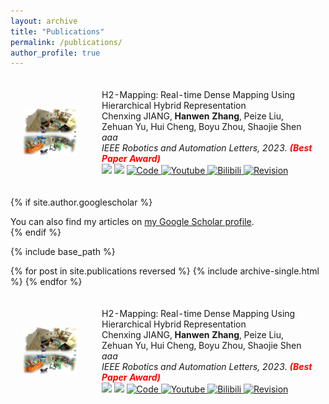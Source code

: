```yaml
---
layout: archive
title: "Publications"
permalink: /publications/
author_profile: true
---
```


<html>
    <table style="width:100%;border:0px;border-spacing:0px;border-collapse:separate;margin-right:auto;margin-left:auto;">
          <tr onmouseout="nightsight_stop()" onmouseover="nightsight_start()">
            <td style="padding:20px;width:25%;vertical-align:middle;border-left-style:none;border-bottom-style:none;border-top-style:none;border-right-style:none">
              <img src="../images/h2mapping.jpg" alt="hpp" style="border-style: none" >
            </td>
            <td style="padding:20px;width:75%;vertical-align:middle;border-left-style:none;border-bottom-style:none;border-top-style:none;border-right-style:none">
                <papertitle>H2-Mapping: Real-time Dense Mapping Using Hierarchical Hybrid Representation
                </papertitle>
              <br>
                Chenxing JIANG, <strong>Hanwen Zhang</strong>, Peize Liu, Zehuan Yu, Hui Cheng, Boyu Zhou, Shaojie Shen
              <br>
              <em>aaa</em><br>
              <em>IEEE Robotics and Automation Letters, 2023. <strong><font color="red">(Best Paper Award)</font></strong> </em><br>
              <a href="https://ieeexplore.ieee.org/document/10243098"><img src="https://img.shields.io/badge/Paper-IEEE RAL-004088.svg"/></a>
              <a href="https://arxiv.org/abs/2306.03207"><img src="https://img.shields.io/badge/ArXiv-2306.03207-da282a.svg"/></a>
              <a href="https://github.com/SYSU-STAR/H2-Mapping">
              <img alt="Code" src="https://img.shields.io/github/stars/SYSU-STAR/H2-Mapping" />
              </a>
              <a href="https://youtu.be/oR9MlfL86Vw">
              <img alt="Youtube" src="https://img.shields.io/badge/Video-Youtube-red"/>
              </a>  
              <a href="https://www.bilibili.com/video/BV1Ku411W7j2">
              <img alt="Bilibili" src="https://img.shields.io/badge/Video-Bilibili-blue"/>
              </a>
              <a href="https://drive.google.com/file/d/1_3_lrniZDIiH1B2F-hmgppPkYpbj0ZHW/view?usp=sharing">
              <img alt="Revision" src="https://img.shields.io/badge/Paper-Revision-green.svg"/>
              </a>
            </td>
          </tr>
    </table>
    <!-- <table style="width:100%;border:0px;border-spacing:0px;border-collapse:separate;margin-right:auto;margin-left:auto;">
          <tr onmouseout="nightsight_stop()" onmouseover="nightsight_start()">
            <td style="padding:20px;width:25%;vertical-align:middle;border-left-style:none;border-bottom-style:none;border-top-style:none;border-right-style:none">
              <img src="../images/dido.png" alt="hpp" style="border-style: none" >
            </td>
            <td style="padding:20px;width:75%;vertical-align:middle;border-left-style:none;border-bottom-style:none;border-top-style:none;border-right-style:none">
                <papertitle>DIDO:Deep Inertial Quadrotor Dynamical Odometry
                </papertitle>
              <br>
                Kunyi Zhang, <strong>Chenxing Jiang</strong>, Jinghang Li, Sheng Yang, Teng Ma, Chao Xu, Fei Gao
              <br>
              <em>IEEE Robotics and Automation Letters, 2022.</em><br>
              <a href="https://ieeexplore.ieee.org/document/9817624"><img src="https://img.shields.io/badge/Paper-IEEE RAL-004088.svg"/></a>
              <a href="https://arxiv.org/abs/2203.03149"><img src="https://img.shields.io/badge/ArXiv-2203.03149-da282a.svg"/></a>
              <a href="https://github.com/zhangkunyi/DIDO">
              <img alt="Code" src="https://img.shields.io/github/stars/zhangkunyi/DIDO" />
              </a>
              <a href="https://www.bilibili.com/video/BV1dU4y1Z773?spm_id_from=333.999.0.0">
              <img alt="Bilibili" src="https://img.shields.io/badge/Video-Bilibili-blue"/>
              </a>
            </td>
          </tr>
    </table> -->
</html>


{% if site.author.googlescholar %}
  <div class="wordwrap">You can also find my articles on <a href="{{site.author.googlescholar}}">my Google Scholar profile</a>.</div>
{% endif %}

{% include base_path %}

{% for post in site.publications reversed %}
  {% include archive-single.html %}
{% endfor %}

<table style="width:100%;border:0px;border-spacing:0px;border-collapse:separate;margin-right:auto;margin-left:auto;">
          <tr onmouseout="nightsight_stop()" onmouseover="nightsight_start()">
            <td style="padding:20px;width:25%;vertical-align:middle;border-left-style:none;border-bottom-style:none;border-top-style:none;border-right-style:none">
              <img src="../images/h2mapping.jpg" alt="hpp" style="border-style: none" >
            </td>
            <td style="padding:20px;width:75%;vertical-align:middle;border-left-style:none;border-bottom-style:none;border-top-style:none;border-right-style:none">
                <papertitle>H2-Mapping: Real-time Dense Mapping Using Hierarchical Hybrid Representation
                </papertitle>
              <br>
                Chenxing JIANG, <strong>Hanwen Zhang</strong>, Peize Liu, Zehuan Yu, Hui Cheng, Boyu Zhou, Shaojie Shen
              <br>
              <em>aaa</em><br>
              <em>IEEE Robotics and Automation Letters, 2023. <strong><font color="red">(Best Paper Award)</font></strong> </em><br>
              <a href="https://ieeexplore.ieee.org/document/10243098"><img src="https://img.shields.io/badge/Paper-IEEE RAL-004088.svg"/></a>
              <a href="https://arxiv.org/abs/2306.03207"><img src="https://img.shields.io/badge/ArXiv-2306.03207-da282a.svg"/></a>
              <a href="https://github.com/SYSU-STAR/H2-Mapping">
              <img alt="Code" src="https://img.shields.io/github/stars/SYSU-STAR/H2-Mapping" />
              </a>
              <a href="https://youtu.be/oR9MlfL86Vw">
              <img alt="Youtube" src="https://img.shields.io/badge/Video-Youtube-red"/>
              </a>  
              <a href="https://www.bilibili.com/video/BV1Ku411W7j2">
              <img alt="Bilibili" src="https://img.shields.io/badge/Video-Bilibili-blue"/>
              </a>
              <a href="https://drive.google.com/file/d/1_3_lrniZDIiH1B2F-hmgppPkYpbj0ZHW/view?usp=sharing">
              <img alt="Revision" src="https://img.shields.io/badge/Paper-Revision-green.svg"/>
              </a>
            </td>
          </tr>
    </table>
